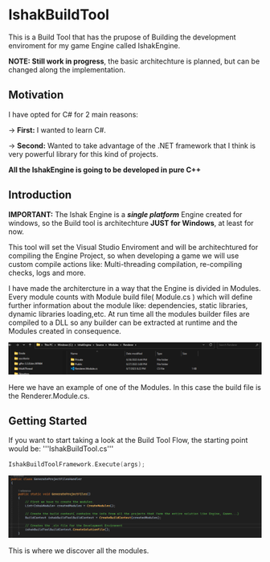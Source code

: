 # IshakBuildTool
This is a Build Tool that has the prupose of Building the development enviroment for my game Engine called IshakEngine.

**NOTE: Still work in progress**, the basic architechture is planned, but can be changed along the implementation.

## Motivation
I have opted for C# for 2 main reasons:

  &rarr; **First:** I wanted to learn C#.

  &rarr; **Second:** Wanted to take advantage of the .NET framework that I think is very powerful library for this kind of projects.

**All the IshakEngine is going to be developed in pure C++**

## Introduction

**IMPORTANT:** The Ishak Engine is a ***single platform*** Engine created for windows, so the Build tool is architechture **JUST for Windows**, at least for now.

This tool will set the Visual Studio Enviroment and will be architechtured for compiling the Engine Project, so when developing a game
we will use custom compile actions like: Multi-threading compilation, re-compiling checks, logs and more.

I have made the architercture in a way that the Engine is divided in Modules. Every module counts with Module build file( Module.cs ) which will define further information about the module like:
dependencies, static libraries, dynamic libraries loading,etc.
At run time all the modules builder files are compiled to a DLL so any builder can be extracted at runtime and the Modules created in consequence.

<img src="/RepoImages/Screenshot 2023-06-28 165418.png" alt="Alt text" title="Module Image">

Here we have an example of one of the Modules. In this case the  build file is the Renderer.Module.cs.



## Getting Started
If you want to start taking a look at the Build Tool Flow, the starting point would be:
'''IshakBuildTool.cs'''
```cpp
IshakBuildToolFramework.Execute(args);
```


<img src="/RepoImages/ProjectFilesHandler.png" alt="Alt text" title="Module Image">

This is where we discover all the modules.
